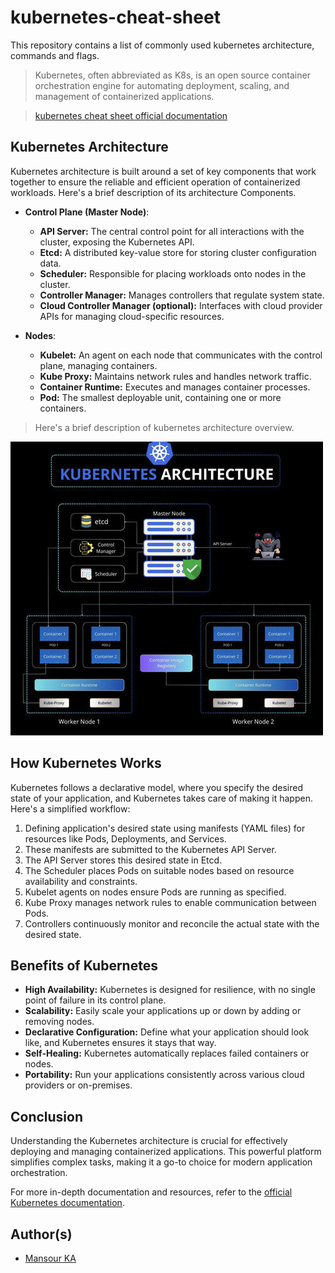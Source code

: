 # kubernetes-cheat-sheet

This repository contains a list of commonly used kubernetes architecture, commands and flags.

> Kubernetes, often abbreviated as K8s, is an open source container orchestration engine for automating deployment, scaling, and management of containerized applications.

> [kubernetes cheat sheet official documentation](https://kubernetes.io/docs/reference/kubectl/cheatsheet/)


## Kubernetes Architecture

Kubernetes architecture is built around a set of key components that work together to ensure the reliable and efficient operation of containerized workloads. Here's a brief description of its architecture Components.

- **Control Plane (Master Node)**:
  - **API Server:** The central control point for all interactions with the cluster, exposing the Kubernetes API.
  - **Etcd:** A distributed key-value store for storing cluster configuration data.
  - **Scheduler:** Responsible for placing workloads onto nodes in the cluster.
  - **Controller Manager:** Manages controllers that regulate system state.
  - **Cloud Controller Manager (optional):** Interfaces with cloud provider APIs for managing cloud-specific resources.

- **Nodes**:
  - **Kubelet:** An agent on each node that communicates with the control plane, managing containers.
  - **Kube Proxy:** Maintains network rules and handles network traffic.
  - **Container Runtime:** Executes and manages container processes.
  - **Pod:** The smallest deployable unit, containing one or more containers.

> Here's a brief description of kubernetes architecture overview.

![Alt text](k8s-archi.jpg)


## How Kubernetes Works

Kubernetes follows a declarative model, where you specify the desired state of your application, and Kubernetes takes care of making it happen. Here's a simplified workflow:

1. Defining application's desired state using manifests (YAML files) for resources like Pods, Deployments, and Services.
2. These manifests are submitted to the Kubernetes API Server.
3. The API Server stores this desired state in Etcd.
4. The Scheduler places Pods on suitable nodes based on resource availability and constraints.
5. Kubelet agents on nodes ensure Pods are running as specified.
6. Kube Proxy manages network rules to enable communication between Pods.
7. Controllers continuously monitor and reconcile the actual state with the desired state.

## Benefits of Kubernetes

- **High Availability:** Kubernetes is designed for resilience, with no single point of failure in its control plane.
- **Scalability:** Easily scale your applications up or down by adding or removing nodes.
- **Declarative Configuration:** Define what your application should look like, and Kubernetes ensures it stays that way.
- **Self-Healing:** Kubernetes automatically replaces failed containers or nodes.
- **Portability:** Run your applications consistently across various cloud providers or on-premises.


## Conclusion

Understanding the Kubernetes architecture is crucial for effectively deploying and managing containerized applications. This powerful platform simplifies complex tasks, making it a go-to choice for modern application orchestration.

For more in-depth documentation and resources, refer to the [official Kubernetes documentation](https://kubernetes.io/docs/).


## Author(s)

- [Mansour KA](https://mansourka-cv.web.app/)

